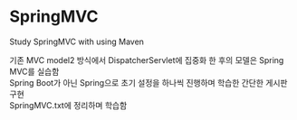 # SpringMVC
Study SpringMVC with using Maven

기존 MVC model2 방식에서 DispatcherServlet에 집중화 한 후의 모델은 Spring MVC를 실습함   
Spring Boot가 아닌 Spring으로 초기 설정을 하나씩 진행하며 학습한 간단한 게시판 구현   
SpringMVC.txt에 정리하며 학습함
